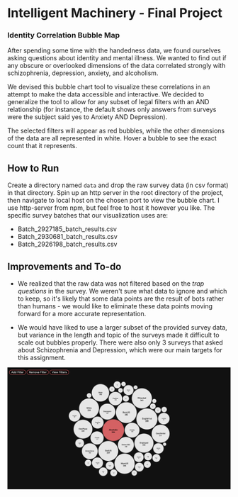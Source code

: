 # Intelligent Machinery - Final Project
### Identity Correlation Bubble Map
After spending some time with the handedness data, we found ourselves asking questions about identity and mental illness. We wanted to find out if any obscure or overlooked dimensions of the data correlated strongly with schizophrenia, depression, anxiety, and alcoholism.

We devised this bubble chart tool to visualize these correlations in an attempt to make the data accessible and interactive. We decided to generalize the tool to allow for any subset of legal filters with an AND relationship (for instance, the default shows only answers from surveys were the subject said yes to Anxiety AND Depression).

The selected filters will appear as red bubbles, while the other dimensions of the data are all represented in white. Hover a bubble to see the exact count that it represents.

## How to Run
Create a directory named `data` and drop the raw survey data (in csv format) in that directory. Spin up an http server in the root directory of the project, then navigate to local host on the chosen port to view the bubble chart. I use http-server from npm, but feel free to host it however you like. The specific survey batches that our visualization uses are:
- Batch_2927185_batch_results.csv
- Batch_2930681_batch_results.csv
- Batch_2926198_batch_results.csv

## Improvements and To-do
- We realized that the raw data was not filtered based on the *trap questions* in the survey. We weren't sure what data to ignore and which to keep, so it's likely that some data points are the result of bots rather than humans - we would like to eliminate these data points moving forward for a more accurate representation.

- We would have liked to use a larger subset of the provided survey data, but variance in the length and topic of the surveys made it difficult to scale out bubbles properly. There were also only 3 surveys that asked about Schizophrenia and Depression, which were our main targets for this assignment.

![Bubble Map Screenshot 1](./screenshots/bubble1.png)
